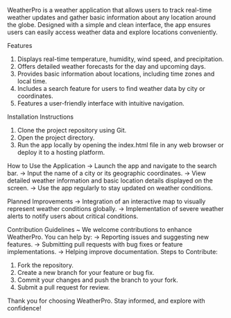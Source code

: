 WeatherPro is a weather application that allows users to track real-time weather updates and gather basic information about any location around the globe. Designed with a simple and clean interface, the app ensures users can easily access weather data and explore locations conveniently.

Features
1. Displays real-time temperature, humidity, wind speed, and precipitation.
2. Offers detailed weather forecasts for the day and upcoming days.
3. Provides basic information about locations, including time zones and local time.
4. Includes a search feature for users to find weather data by city or coordinates.
5. Features a user-friendly interface with intuitive navigation.

Installation Instructions
1. Clone the project repository using Git.
2. Open the project directory.
3. Run the app locally by opening the index.html file in any web browser or deploy it to a hosting platform.

How to Use the Application
-> Launch the app and navigate to the search bar.
-> Input the name of a city or its geographic coordinates.
-> View detailed weather information and basic location details displayed on the screen.
-> Use the app regularly to stay updated on weather conditions.

Planned Improvements
-> Integration of an interactive map to visually represent weather conditions globally.
-> Implementation of severe weather alerts to notify users about critical conditions.

Contribution Guidelines
~ We welcome contributions to enhance WeatherPro. You can help by:
  -> Reporting issues and suggesting new features.
  -> Submitting pull requests with bug fixes or feature implementations.
  -> Helping improve documentation.
Steps to Contribute:
1. Fork the repository.
2. Create a new branch for your feature or bug fix.
3. Commit your changes and push the branch to your fork.
4. Submit a pull request for review.

Thank you for choosing WeatherPro. Stay informed, and explore with confidence!
